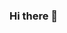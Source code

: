 ### Hi there 👋

<!--
**Luc-Siat/Luc-Siat** is a ✨ _special_ ✨ repository because its `README.md` (this file) appears on your GitHub profile.

Here are some ideas to get you started:

- 🔭 I’m currently working on Campanazzo and One Degree Design
- 🌱 I’m currently learning React
- 📫 How to reach me: lucsiat@gmail.com



-->
